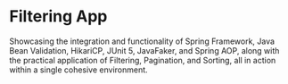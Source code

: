 # Filtering App
Showcasing the integration and functionality of Spring Framework, Java Bean Validation, HikariCP, JUnit 5, JavaFaker, and Spring AOP, along with the practical application of Filtering, Pagination, and Sorting, all in action within a single cohesive environment. 



